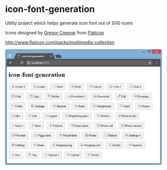# icon-font-generation

Utility project which helps generate icon font out of SVG icons

Icons designed by [Gregor Cresnar](http://www.flaticon.com/authors/gregor-cresnar) from [Flaticon](http://www.flaticon.com)

http://www.flaticon.com/packs/multimedia-collection

![icon-font-generation](icon-font-generation.png)
